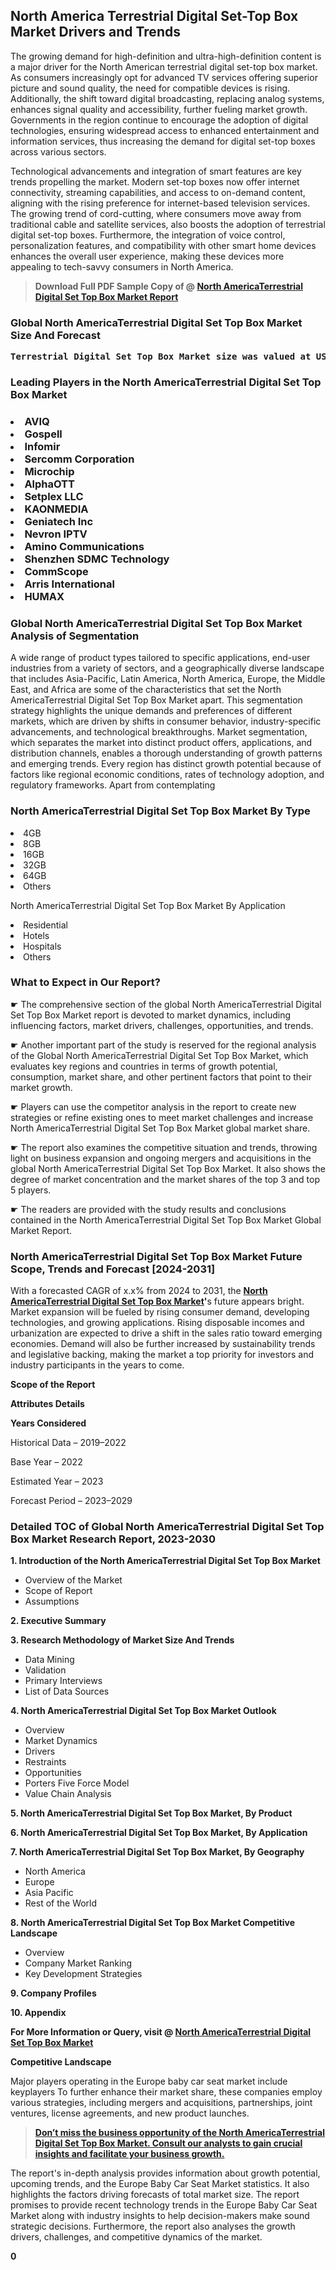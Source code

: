 <p> <h2>North America Terrestrial Digital Set-Top Box Market Drivers and Trends</h2><p>The growing demand for high-definition and ultra-high-definition content is a major driver for the North American terrestrial digital set-top box market. As consumers increasingly opt for advanced TV services offering superior picture and sound quality, the need for compatible devices is rising. Additionally, the shift toward digital broadcasting, replacing analog systems, enhances signal quality and accessibility, further fueling market growth. Governments in the region continue to encourage the adoption of digital technologies, ensuring widespread access to enhanced entertainment and information services, thus increasing the demand for digital set-top boxes across various sectors.</p><p>Technological advancements and integration of smart features are key trends propelling the market. Modern set-top boxes now offer internet connectivity, streaming capabilities, and access to on-demand content, aligning with the rising preference for internet-based television services. The growing trend of cord-cutting, where consumers move away from traditional cable and satellite services, also boosts the adoption of terrestrial digital set-top boxes. Furthermore, the integration of voice control, personalization features, and compatibility with other smart home devices enhances the overall user experience, making these devices more appealing to tech-savvy consumers in North America.</p></p><blockquote id="" class=""><strong>Download Full PDF Sample Copy of @&nbsp;<a href="https://www.verifiedmarketreports.com/download-sample/?rid=262448&utm_source=GitHub-Jan&utm_medium=264" target="_blank">North AmericaTerrestrial Digital Set Top Box Market Report</a>&nbsp;&nbsp;</strong></blockquote><h3 id="" class=""><strong>Global&nbsp;North AmericaTerrestrial Digital Set Top Box Market Size And Forecast</strong></h3><pre class="reader-text-block__code-block"><strong>Terrestrial Digital Set Top Box Market size was valued at USD 9.2 Billion in 2022 and is projected to reach USD 13.5 Billion by 2030, growing at a CAGR of 6.5% from 2024 to 2030.</strong></pre><h3 id="" class="">Leading Players in the&nbsp;North AmericaTerrestrial Digital Set Top Box Market</h3><h3 class=""></Li><Li>AVIQ</Li><Li> Gospell</Li><Li> Infomir</Li><Li> Sercomm Corporation</Li><Li> Microchip</Li><Li> AlphaOTT</Li><Li> Setplex LLC</Li><Li> KAONMEDIA</Li><Li> Geniatech Inc</Li><Li> Nevron IPTV</Li><Li> Amino Communications</Li><Li> Shenzhen SDMC Technology</Li><Li> CommScope</Li><Li> Arris International</Li><Li> HUMAX</h3><h3 id="" class="">Global&nbsp;North AmericaTerrestrial Digital Set Top Box Market Analysis of Segmentation</h3><p id="" class="">A wide range of product types tailored to specific applications, end-user industries from a variety of sectors, and a geographically diverse landscape that includes Asia-Pacific, Latin America, North America, Europe, the Middle East, and Africa are some of the characteristics that set the North AmericaTerrestrial Digital Set Top Box Market apart. This segmentation strategy highlights the unique demands and preferences of different markets, which are driven by shifts in consumer behavior, industry-specific advancements, and technological breakthroughs. Market segmentation, which separates the market into distinct product offers, applications, and distribution channels, enables a thorough understanding of growth patterns and emerging trends. Every region has distinct growth potential because of factors like regional economic conditions, rates of technology adoption, and regulatory frameworks. Apart from contemplating</p><h3 id="" class="">North AmericaTerrestrial Digital Set Top Box Market&nbsp;By Type</h3><p></Li><Li>4GB</Li><Li> 8GB</Li><Li> 16GB</Li><Li> 32GB</Li><Li> 64GB</Li><Li> Others</p><div class="" data-test-id=""><p>North AmericaTerrestrial Digital Set Top Box Market&nbsp;By Application</p></div><p class=""></Li><Li>Residential</Li><Li> Hotels</Li><Li> Hospitals</Li><Li> Others</p><div class="" data-test-id=""><h3><span class="">What to Expect in Our Report?</span></h3></div><div class="" data-test-id=""><p><span class="">☛ The comprehensive section of the global North AmericaTerrestrial Digital Set Top Box Market report is devoted to market dynamics, including influencing factors, market drivers, challenges, opportunities, and trends.</span></p></div><div class="" data-test-id=""><p><span class="">☛ Another important part of the study is reserved for the regional analysis of the Global North AmericaTerrestrial Digital Set Top Box Market, which evaluates key regions and countries in terms of growth potential, consumption, market share, and other pertinent factors that point to their market growth.</span></p></div><div class="" data-test-id=""><p><span class="">☛ Players can use the competitor analysis in the report to create new strategies or refine existing ones to meet market challenges and increase North AmericaTerrestrial Digital Set Top Box Market global market share.</span></p></div><div class="" data-test-id=""><p><span class="">☛ The report also examines the competitive situation and trends, throwing light on business expansion and ongoing mergers and acquisitions in the global North AmericaTerrestrial Digital Set Top Box Market. It also shows the degree of market concentration and the market shares of the top 3 and top 5 players.</span></p></div><div class="" data-test-id=""><p><span class="">☛ The readers are provided with the study results and conclusions contained in the North AmericaTerrestrial Digital Set Top Box Market Global Market Report.</span></p></div><div class="" data-test-id=""><h3><span class="">North AmericaTerrestrial Digital Set Top Box Market Future Scope, Trends and Forecast [2024-2031]</span></h3></div><div class="" data-test-id=""><p><span class="">With a forecasted CAGR of x.x% from 2024 to 2031, the <strong><a href="https://www.verifiedmarketreports.com/download-sample/?rid=262448&utm_source=GitHub-Jan&utm_medium=264" target="_blank">North AmericaTerrestrial Digital Set Top Box Market</a>'</strong>s future appears bright. Market expansion will be fueled by rising consumer demand, developing technologies, and growing applications. Rising disposable incomes and urbanization are expected to drive a shift in the sales ratio toward emerging economies. Demand will also be further increased by sustainability trends and legislative backing, making the market a top priority for investors and industry participants in the years to come.</span></p><p id="ember66" class="ember-view reader-text-block__paragraph"><strong>Scope of the Report</strong></p><p id="ember67" class="ember-view reader-text-block__paragraph"><strong>Attributes Details</strong></p><p id="ember68" class="ember-view reader-text-block__paragraph"><strong>Years Considered</strong></p><p id="ember69" class="ember-view reader-text-block__paragraph">Historical Data &ndash; 2019&ndash;2022</p><p id="ember70" class="ember-view reader-text-block__paragraph">Base Year &ndash; 2022</p><p id="ember71" class="ember-view reader-text-block__paragraph">Estimated Year &ndash; 2023</p><p id="ember72" class="ember-view reader-text-block__paragraph">Forecast Period &ndash; 2023&ndash;2029</p></div><h3 id="" class="">Detailed TOC of Global North AmericaTerrestrial Digital Set Top Box Market Research Report, 2023-2030</h3><p id="" class=""><strong>1. Introduction of the North AmericaTerrestrial Digital Set Top Box Market</strong></p><ul><li>Overview of the Market</li><li>Scope of Report</li><li>Assumptions</li></ul><p id="" class=""><strong>2. Executive Summary</strong></p><p id="" class=""><strong>3. Research Methodology of Market Size And Trends</strong></p><ul><li>Data Mining</li><li>Validation</li><li>Primary Interviews</li><li>List of Data Sources</li></ul><p id="" class=""><strong>4. North AmericaTerrestrial Digital Set Top Box Market Outlook</strong></p><ul><li>Overview</li><li>Market Dynamics</li><li>Drivers</li><li>Restraints</li><li>Opportunities</li><li>Porters Five Force Model</li><li>Value Chain Analysis</li></ul><p id="" class=""><strong>5. North AmericaTerrestrial Digital Set Top Box Market, By Product</strong></p><p id="" class=""><strong>6. North AmericaTerrestrial Digital Set Top Box Market, By Application</strong></p><p id="" class=""><strong>7. North AmericaTerrestrial Digital Set Top Box Market, By Geography</strong></p><ul><li>North America</li><li>Europe</li><li>Asia Pacific</li><li>Rest of the World</li></ul><p id="" class=""><strong>8. North AmericaTerrestrial Digital Set Top Box Market Competitive Landscape</strong></p><ul><li>Overview</li><li>Company Market Ranking</li><li>Key Development Strategies</li></ul><p id="" class=""><strong>9. Company Profiles</strong></p><p id="" class=""><strong>10. Appendix</strong></p><p><strong>For More Information or Query, visit&nbsp;@ <a href="https://www.verifiedmarketreports.com/product/terrestrial-digital-set-top-box-market/" target="_blank">North AmericaTerrestrial Digital Set Top Box Market</a></strong></p><p id="ember61" class="ember-view reader-text-block__paragraph"><strong>Competitive Landscape</strong></p><p id="ember62" class="ember-view reader-text-block__paragraph">Major players operating in the Europe baby car seat market include keyplayers To further enhance their market share, these companies employ various strategies, including mergers and acquisitions, partnerships, joint ventures, license agreements, and new product launches.</p><blockquote id="ember63" class="ember-view reader-text-block__blockquote"><strong><a href="https://www.verifiedmarketreports.com/download-sample/?rid=262448&utm_source=GitHub-Jan&utm_medium=264" target="_blank">Don&rsquo;t miss the business opportunity of the North AmericaTerrestrial Digital Set Top Box Market. Consult our analysts to gain crucial insights and facilitate your business growth.</a></strong></blockquote><p id="ember64" class="ember-view reader-text-block__paragraph">The report's in-depth analysis provides information about growth potential, upcoming trends, and the Europe Baby Car Seat Market statistics. It also highlights the factors driving forecasts of total market size. The report promises to provide recent technology trends in the Europe Baby Car Seat Market along with industry insights to help decision-makers make sound strategic decisions. Furthermore, the report also analyses the growth drivers, challenges, and competitive dynamics of the market.</p><p class="ember-view reader-text-block__paragraph"><strong>0</strong></p>
